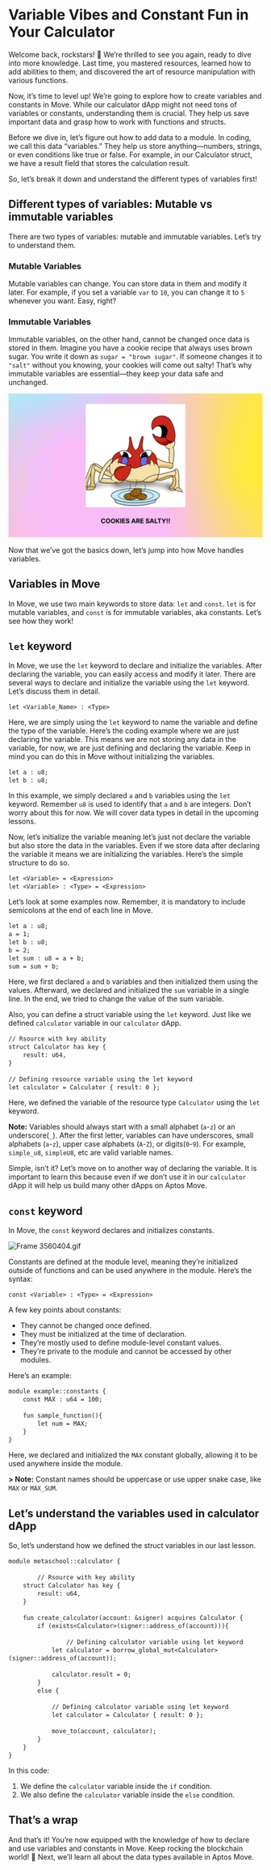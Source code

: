 # Variable Vibes and Constant Fun in Your Calculator

Welcome back, rockstars! 🤘 We’re thrilled to see you again, ready to dive into more knowledge. Last time, you mastered resources, learned how to add abilities to them, and discovered the art of resource manipulation with various functions.

Now, it’s time to level up! We’re going to explore how to create variables and constants in Move. While our calculator dApp might not need tons of variables or constants, understanding them is crucial. They help us save important data and grasp how to work with functions and structs.

Before we dive in, let’s figure out how to add data to a module. In coding, we call this data “variables.” They help us store anything—numbers, strings, or even conditions like true or false. For example, in our Calculator struct, we have a result field that stores the calculation result.

So, let’s break it down and understand the different types of variables first!

## Different types of variables: Mutable vs immutable variables

There are two types of variables: mutable and immutable variables. Let’s try to understand them.

### Mutable Variables

Mutable variables can change. You can store data in them and modify it later. For example, if you set a variable `var` to `10`, you can change it to `5` whenever you want. Easy, right?

### Immutable Variables

Immutable variables, on the other hand, cannot be changed once data is stored in them. Imagine you have a cookie recipe that always uses brown sugar. You write it down as `sugar = "brown sugar"`. If someone changes it to `"salt"` without you knowing, your cookies will come out salty! That’s why immutable variables are essential—they keep your data safe and unchanged.

![cookies (1).gif](https://github.com/0xmetaschool/Learning-Projects/blob/main/assests_for_all/aptos-c2-building-on-aptos-assets/Variable%20Vibes%20and%20Constant%20Fun%20in%20Your%20Calculat/cookies_(1).gif?raw=true)

Now that we’ve got the basics down, let’s jump into how Move handles variables.

## Variables in Move

In Move, we use two main keywords to store data: `let` and `const`. `let` is for mutable variables, and `const` is for immutable variables, aka constants. Let’s see how they work!

## `let` keyword

In Move, we use the `let` keyword to declare and initialize the variables. After declaring the variable, you can easily access and modify it later. There are several ways to declare and initialize the variable using the `let` keyword. Let’s discuss them in detail.

```
let <Variable_Name> : <Type>
```

Here, we are simply using the `let` keyword to name the variable and define the type of the variable. Here’s the coding example where we are just declaring the variable. This means we are not storing any data in the variable, for now, we are just defining and declaring the variable. Keep in mind you can do this in Move without initializing the variables.

```
let a : u8;
let b : u8;
```

In this example, we simply declared `a` and `b` variables using the `let` keyword. Remember `u8` is used to identify that `a` and `b` are integers. Don’t worry about this for now. We will cover data types in detail in the upcoming lessons.

Now, let’s initialize the variable meaning let’s just not declare the variable but also store the data in the variables. Even if we store data after declaring the variable it means we are initializing the variables. Here’s the simple structure to do so.

```
let <Variable> = <Expression>
let <Variable> : <Type> = <Expression>
```

Let’s look at some examples now. Remember, it is mandatory to include semicolons at the end of each line in Move.

```
let a : u8;
a = 1;
let b : u8; 
b = 2;
let sum : u8 = a + b; 
sum = sum + b;
```

Here, we first declared `a` and `b` variables and then initialized them using the values. Afterward, we declared and initialized the `sum` variable in a single line. In the end, we tried to change the value of the sum variable.

Also, you can define a struct variable using the `let` keyword. Just like we defined `calculator` variable in our `calculator` dApp.

```
// Rsource with key ability
struct Calculator has key {
    result: u64,
}

// Defining resource variable using the let keyword
let calculator = Calculator { result: 0 };
```

Here, we defined the variable of the resource type `Calculator` using the `let` keyword.

**Note:** Variables should always start with a small alphabet (`a`-`z`) or an underscore(`_`). After the first letter, variables can have underscores, small alphabets (`a`-`z`), upper case alphabets (`A`-`Z`), or digits(`0`-`9`). For example, `simple_u8`, `simpleU8`, etc are valid variable names.

Simple, isn’t it? Let’s move on to another way of declaring the variable. It is important to learn this because even if we don’t use it in our `calculator` dApp it will help us build many other dApps on Aptos Move.

## `const` keyword

In Move, the `const` keyword declares and initializes constants.

![Frame 3560404.gif](https://github.com/0xmetaschool/Learning-Projects/blob/main/assests_for_all/aptos-c2-building-on-aptos-assets/Variable%20Vibes%20and%20Constant%20Fun%20in%20Your%20Calculat/Frame_3560404.gif?raw=true)

Constants are defined at the module level, meaning they’re initialized outside of functions and can be used anywhere in the module. Here’s the syntax:

```
const <Variable> : <Type> = <Expression>
```

A few key points about constants:

- They cannot be changed once defined.
- They must be initialized at the time of declaration.
- They’re mostly used to define module-level constant values.
- They’re private to the module and cannot be accessed by other modules.

Here’s an example:

```
module example::constants {
    const MAX : u64 = 100;

    fun sample_function(){
        let num = MAX;
    }
}
```

Here, we declared and initialized the `MAX` constant globally, allowing it to be used anywhere inside the module.

**> Note:** Constant names should be uppercase or use upper snake case, like `MAX` or `MAX_SUM`.

## Let’s understand the variables used in calculator dApp

So, let’s understand how we defined the struct variables in our last lesson.

```
module metaschool::calculator {

		// Rsource with key ability
    struct Calculator has key {
        result: u64,
    }

    fun create_calculator(account: &signer) acquires Calculator {
        if (exists<Calculator>(signer::address_of(account))){
        
		        // Defining calculator variable using let keyword
            let calculator = borrow_global_mut<Calculator>(signer::address_of(account));
            
            calculator.result = 0;
        }
        else {
        
	        // Defining calculator variable using let keyword
	        let calculator = Calculator { result: 0 };
	        
	        move_to(account, calculator);
        }
    }
}
```

In this code:

1. We define the `calculator` variable inside the `if` condition.
2. We also define the `calculator` variable inside the `else` condition.

## That’s a wrap

And that’s it! You’re now equipped with the knowledge of how to declare and use variables and constants in Move. Keep rocking the blockchain world! 🚀 Next, we’ll learn all about the data types available in Aptos Move. 